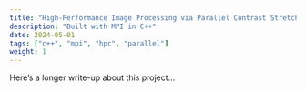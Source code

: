 ```yaml
---
title: "High-Performance Image Processing via Parallel Contrast Stretching"
description: "Built with MPI in C++"
date: 2024-05-01
tags: ["c++", "mpi", "hpc", "parallel"]
weight: 1
---
```


Here’s a longer write-up about this project...

